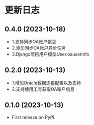 # 更新日志

## 0.4.0 (2023-10-18)

* 1.支持同步OA账户信息
* 2.添加同步OA账户异步任务
* 3.Django项目用户模型User.oauserinfo

## 0.2.0 (2023-10-13)

* 1.增加Oracle数据连接配置以及支持
* 2.支持使用工号获取OA账户信息

## 0.1.0 (2023-10-13)

* First release on PyPI.
